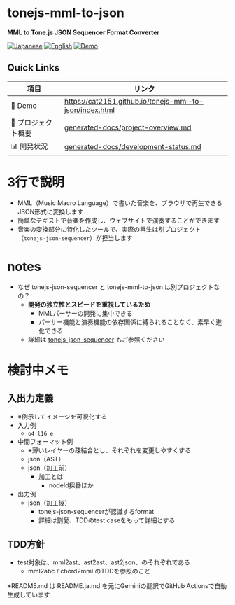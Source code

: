 # tonejs-mml-to-json

**MML to Tone.js JSON Sequencer Format Converter**

<p align="left">
  <a href="README.ja.md"><img src="https://img.shields.io/badge/🇯🇵-Japanese-red.svg" alt="Japanese"></a>
  <a href="README.md"><img src="https://img.shields.io/badge/🇺🇸-English-blue.svg" alt="English"></a>
  <a href="https://cat2151.github.io/tonejs-mml-to-json/index.html"><img src="https://img.shields.io/badge/🚀-Live%20Demo-brightgreen.svg" alt="Demo"></a>
</p>

## Quick Links
| 項目 | リンク |
|------|--------|
| 🎵 Demo | https://cat2151.github.io/tonejs-mml-to-json/index.html |
| 📖 プロジェクト概要 | [generated-docs/project-overview.md](generated-docs/project-overview.md) |
| 📊 開発状況 | [generated-docs/development-status.md](generated-docs/development-status.md) |

# 3行で説明
- MML（Music Macro Language）で書いた音楽を、ブラウザで再生できるJSON形式に変換します
- 簡単なテキストで音楽を作成し、ウェブサイトで演奏することができます
- 音楽の変換部分に特化したツールで、実際の再生は別プロジェクト（`tonejs-json-sequencer`）が担当します

# notes
- なぜ tonejs-json-sequencer と tonejs-mml-to-json は別プロジェクトなの？
  - **開発の独立性とスピードを重視しているため**
    - MMLパーサーの開発に集中できる
    - パーサー機能と演奏機能の依存関係に縛られることなく、素早く進化できる
  - 詳細は [tonejs-json-sequencer](https://github.com/cat2151/tonejs-json-sequencer) もご参照ください

# 検討中メモ
## 入出力定義
- ※例示してイメージを可視化する
- 入力例
  - `o4 l16 e`
- 中間フォーマット例
  - ※薄いレイヤーの疎結合とし、それぞれを変更しやすくする
  - json（AST）
  - json（加工前）
    - 加工とは
      - nodeId採番ほか
- 出力例
  - json（加工後）
    - tonejs-json-sequencerが認識するformat
    - 詳細は割愛、TDDのtest caseをもって詳細とする
## TDD方針
- test対象は、mml2ast、ast2ast、ast2json、のそれぞれである
  - mml2abc / chord2mml のTDDを参照のこと

※README.md は README.ja.md を元にGeminiの翻訳でGitHub Actionsで自動生成しています
